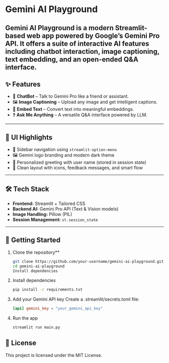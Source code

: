 # Gemini AI Playground

Gemini AI Playground is a modern Streamlit-based web app powered by Google’s Gemini Pro API. It offers a suite of interactive AI features including chatbot interaction, image captioning, text embedding, and an open-ended Q&A interface. 
---

## ✨ Features

- 🤖 **ChatBot** – Talk to Gemini Pro like a friend or assistant.
- 🖼️ **Image Captioning** – Upload any image and get intelligent captions.
- 🧾 **Embed Text** – Convert text into meaningful embeddings.
- ❓ **Ask Me Anything** – A versatile Q&A interface powered by LLM.

---

## 🎨 UI Highlights

- 🔹 Sidebar navigation using `streamlit-option-menu`
- 🖼️ Gemini logo branding and modern dark theme
- 💬 Personalized greeting with user name (stored in session state)
- 🚀 Clean layout with icons, feedback messages, and smart flow

---

## 🛠️ Tech Stack

- **Frontend:** Streamlit + Tailored CSS
- **Backend AI:** Gemini Pro API (Text & Vision models)
- **Image Handling:** Pillow (PIL)
- **Session Management:** `st.session_state`

---

## 🚀 Getting Started

1. Clone the repository**
   ```bash
   git clone https://github.com/your-username/gemini-ai-playground.git
   cd gemini-ai-playground
   Install dependencies
2. Install dependencies
   ```bash
   pip install -r requirements.txt
3. Add your Gemini API key
   Create a .streamlit/secrets.toml file:
   ```toml
   [api] gemini_key = "your_gemini_api_key"
4. Run the app
   ```bash
   streamlit run main.py

## 📜 License
This project is licensed under the MIT License.
   
